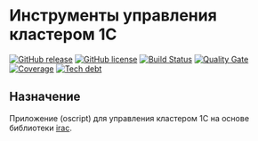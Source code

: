 # Инструменты управления кластером 1С

[![GitHub release](https://img.shields.io/github/release/ArKuznetsov/irac-tools.svg?style=flat-square)](https://github.com/ArKuznetsov/irac-tools/releases)
[![GitHub license](https://img.shields.io/github/license/ArKuznetsov/irac-tools.svg?style=flat-square)](https://github.com/ArKuznetsov/irac-tools/blob/develop/LICENSE.md)
[![Build Status](https://travis-ci.org/arkuznetsov/irac-tools.svg?branch=develop)](https://travis-ci.org/arkuznetsov/irac-tools)
[![Quality Gate](https://oskk-sonar.1solution.ru/api/badges/gate?key=irac-tools)](https://oskk-sonar.1solution.ru/dashboard/index/irac-tools)
[![Coverage](https://oskk-sonar.1solution.ru/api/badges/measure?key=irac-tools&metric=coverage)](https://oskk-sonar.1solution.ru/dashboard/index/irac-tools)
[![Tech debt](https://oskk-sonar.1solution.ru/api/badges/measure?key=irac-tools&metric=sqale_debt_ratio)](https://oskk-sonar.1solution.ru/dashboard/index/irac-tools)

## Назначение

Приложение (oscript) для управления кластером 1С на основе библиотеки [irac](https://github.com/ArKuznetsov.irac).
